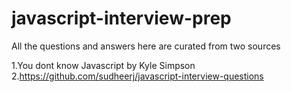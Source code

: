# javascript-interview-prep


All the questions and answers here are curated from two sources

1.You dont know Javascript by Kyle Simpson
2.https://github.com/sudheerj/javascript-interview-questions

